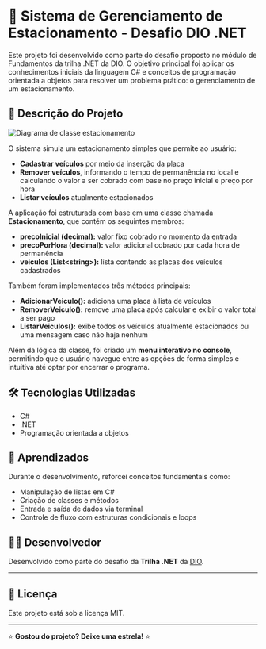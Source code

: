 # 🚗 Sistema de Gerenciamento de Estacionamento - Desafio DIO .NET

Este projeto foi desenvolvido como parte do desafio proposto no módulo de Fundamentos da trilha .NET da DIO. O objetivo principal foi aplicar os conhecimentos iniciais da linguagem C# e conceitos de programação orientada a objetos para resolver um problema prático: o gerenciamento de um estacionamento.

## 📝 Descrição do Projeto

![Diagrama de classe estacionamento](diagrama_classe_estacionamento.png)

O sistema simula um estacionamento simples que permite ao usuário:

- **Cadastrar veículos** por meio da inserção da placa
- **Remover veículos**, informando o tempo de permanência no local e calculando o valor a ser cobrado com base no preço inicial e preço por hora
- **Listar veículos** atualmente estacionados

A aplicação foi estruturada com base em uma classe chamada **Estacionamento**, que contém os seguintes membros:

- **precoInicial (decimal):** valor fixo cobrado no momento da entrada
- **precoPorHora (decimal):** valor adicional cobrado por cada hora de permanência
- **veiculos (List\<string\>):** lista contendo as placas dos veículos cadastrados

Também foram implementados três métodos principais:

- **AdicionarVeiculo():** adiciona uma placa à lista de veículos
- **RemoverVeiculo():** remove uma placa após calcular e exibir o valor total a ser pago
- **ListarVeiculos():** exibe todos os veículos atualmente estacionados ou uma mensagem caso não haja nenhum

Além da lógica da classe, foi criado um **menu interativo no console**, permitindo que o usuário navegue entre as opções de forma simples e intuitiva até optar por encerrar o programa.

## 🛠️ Tecnologias Utilizadas

- C#
- .NET
- Programação orientada a objetos

## 🎯 Aprendizados

Durante o desenvolvimento, reforcei conceitos fundamentais como:

- Manipulação de listas em C#
- Criação de classes e métodos
- Entrada e saída de dados via terminal
- Controle de fluxo com estruturas condicionais e loops

## 👨‍💻 Desenvolvedor

Desenvolvido como parte do desafio da **Trilha .NET** da [DIO](https://www.dio.me).

---

## 📄 Licença

Este projeto está sob a licença MIT.

---

⭐ **Gostou do projeto? Deixe uma estrela!** ⭐
